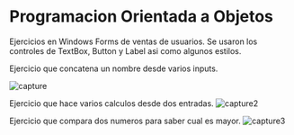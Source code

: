 # Programacion Orientada a Objetos

Ejercicios en Windows Forms de ventas de usuarios. Se usaron los controles de TextBox, Button y Label asi como algunos estilos.

Ejercicio que concatena un nombre desde varios inputs.

![capture](https://user-images.githubusercontent.com/4912547/48180482-e8239d80-e2e0-11e8-996f-6c8bf04ad9bb.PNG)

Ejercicio que hace varios calculos desde dos entradas.
![capture2](https://user-images.githubusercontent.com/4912547/48180492-f07bd880-e2e0-11e8-81df-398d6ceec9ab.PNG)

Ejercicio que compara dos numeros para saber cual es mayor.
![capture3](https://user-images.githubusercontent.com/4912547/48180493-f1146f00-e2e0-11e8-834d-512fbe835e8c.PNG)
